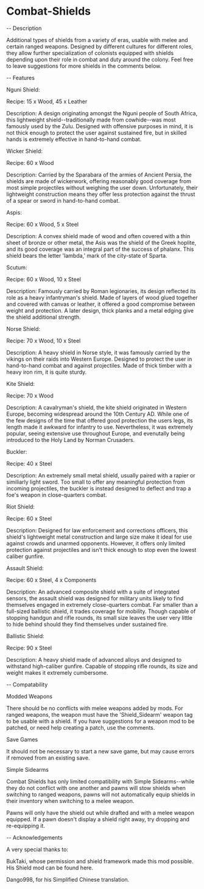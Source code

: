 # Combat-Shields
-- Description

Additional types of shields from a variety of eras, usable with melee and certain ranged weapons. Designed by different cultures for different roles, they allow further specialization of colonists equipped with shields depending upon their role in combat and duty around the colony. Feel free to leave suggestions for more shields in the comments below.

-- Features

Nguni Shield:

Recipe: 15 x Wood, 45 x Leather

Description: A design originating amongst the Nguni people of South Africa, this lightweight shield--traditionally made from cowhide--was most famously used by the Zulu. Designed with offensive purposes in mind, it is not thick enough to protect the user against sustained fire, but in skilled hands is extremely effective in hand-to-hand combat.

Wicker Shield:

Recipe: 60 x Wood

Description: Carried by the Sparabara of the armies of Ancient Persia, the shields are made of wickerwork, offering reasonably good coverage from most simple projectiles without weighing the user down. Unfortunately, their lightweight construction means they offer less protection against the thrust of a spear or sword in hand-to-hand combat.

Aspis:

Recipe: 60 x Wood, 5 x Steel

Description: A convex shield made of wood and often covered with a thin sheet of bronze or other metal, the Asis was the shield of the Greek hoplite, and its good coverage was an integral part of the success of phalanx. This shield bears the letter 'lambda,' mark of the city-state of Sparta.

Scutum:

Recipe: 60 x Wood, 10 x Steel

Description: Famously carried by Roman legionaries, its design reflected its role as a heavy infantryman's shield. Made of layers of wood glued together and covered with canvas or leather, it offered a good compromise between weight and protection. A later design, thick planks and a metal edging give the shield additional strength.

Norse Shield:

Recipe: 70 x Wood, 10 x Steel

Description: A heavy shield in Norse style, it was famously carried by the vikings on their raids into Western Europe. Designed to protect the user in hand-to-hand combat and against projectiles. Made of thick timber with a heavy iron rim, it is quite sturdy.

Kite Shield:

Recipe: 70 x Wood

Description: A cavalryman's shield, the kite shield originated in Western Europe, becoming widespread around the 10th Century AD. While one of the few designs of the time that offered good protection the users legs, its length made it awkward for infantry to use. Nevertheless, it was extremely popular, seeing extensive use throughout Europe, and evenutally being introduced to the Holy Land by Norman Crusaders.

Buckler:

Recipe: 40 x Steel

Description: An extremely small metal shield, usually paired with a rapier or similiarly light sword. Too small to offer any meaningful protection from incoming projectiles, the buckler is instead designed to deflect and trap a foe's weapon in close-quarters combat.

Riot Shield:

Recipe: 60 x Steel

Description: Designed for law enforcement and corrections officers, this shield's lightweight metal construction and large size make it ideal for use against crowds and unarmed opponents. However, it offers only limited protection against projectiles and isn't thick enough to stop even the lowest caliber gunfire.

Assault Shield:

Recipe: 60 x Steel, 4 x Components

Description: An advanced composite shield with a suite of integrated sensors, the assault shield was designed for military units likely to find themselves engaged in extremely close-quarters combat. Far smaller than a full-sized ballistic shield, it trades coverage for mobility. Though capable of stopping handgun and rifle rounds, its small size leaves the user very little to hide behind should they find themselves under sustained fire.

Ballistic Shield:

Recipe: 90 x Steel

Description: A heavy shield made of advanced alloys and designed to withstand high-caliber gunfire. Capable of stopping rifle rounds, its size and weight makes it extremely cumbersome.

-- Compatability

Modded Weapons

There should be no conflicts with melee weapons added by mods. For ranged weapons, the weapon must have the 'Shield_Sidearm' weapon tag to be usable with a shield. If you have suggestions for a weapon mod to be patched, or need help creating a patch, use the comments.

Save Games

It should not be necessary to start a new save game, but may cause errors if removed from an existing save.

Simple Sidearms

Combat Shields has only limited compatibility with Simple Sidearms--while they do not conflict with one another and pawns will stow shields when switching to ranged weapons, pawns will not automatically equip shields in their inventory when switching to a melee weapon. 

Pawns will only have the shield out while drafted and with a melee weapon equipped. If a pawn doesn't display a shield right away, try dropping and re-equipping it.

-- Acknowledgements

A very special thanks to:

BukTaki, whose permission and shield framework made this mod possible. His Shield mod can be found here.

Dango998, for his Simplified Chinese translation.
